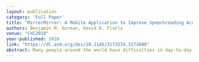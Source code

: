 ```yaml
---
layout: publication
category: 'Full Paper'
title: "MirrorMirror: A Mobile Application to Improve Speechreading Acquisition"
authors: Benjamin M. Gorman, David R. Flatla
venue: "CHI2018"
year-published: 2018
link: "https://dl.acm.org/doi/10.1145/3173574.3173600"
abstract: Many people around the world have difficulties in day-to-day conversation due to hearing loss. Hearing aids often fail to offer enough benefits and have low adoption rates. However, people with hearing loss find that speechreading can improve their understanding during conversation, but speechreading is a challenging skill to learn. Speechreading classes can improve acquisition, however there are a limited number of classes available and students can only practice effectively when attending class. To address this, we conducted a postal survey with 59 speechreading students to understand students’ perspectives on practicing. Using our findings, we developed an Android application called MirrorMirror – a new Speechreading Acquisition Tool (SAT) that allows students to practice their speechreading by recording and watching videos of people they frequently speak with. We evaluated MirrorMirror through three case studies with speechreading students and found that they could effectively target their speechreading practice on people, words and situations they encounter during daily conversations.
---
```

